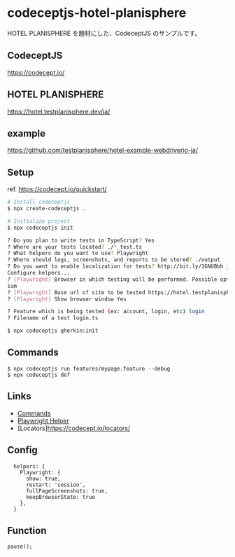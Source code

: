 # codeceptjs-hotel-planisphere

HOTEL PLANISPHERE を題材にした、CodeceptJS のサンプルです。

## CodeceptJS

https://codecept.io/

## HOTEL PLANISPHERE

https://hotel.testplanisphere.dev/ja/

## example

https://github.com/testplanisphere/hotel-example-webdriverio-ja/

## Setup

ref. https://codecept.io/quickstart/


```sh
# Install codeceptjs
$ npx create-codeceptjs .

# Initialize project
$ npx codeceptjs init

? Do you plan to write tests in TypeScript? Yes
? Where are your tests located? ./*_test.ts
? What helpers do you want to use? Playwright
? Where should logs, screenshots, and reports to be stored? ./output
? Do you want to enable localization for tests? http://bit.ly/3GNUBbh ja-JP
Configure helpers...
? [Playwright] Browser in which testing will be performed. Possible options: chromium, firefox, webkit or electron chrom
ium
? [Playwright] Base url of site to be tested https://hotel.testplanisphere.dev/ja/
? [Playwright] Show browser window Yes

? Feature which is being tested (ex: account, login, etc) login
? Filename of a test login.ts

$ npx codeceptjs gherkin:init

```

## Commands

```
$ npx codeceptjs run features/mypage.feature --debug
$ npx codeceptjs def
```

## Links

- [Commands](https://codecept.io/commands/#commands)
- [Playwright Helper](https://codecept.io/helpers/Playwright/)
- [Locators]https://codecept.io/locators/

## Config

```
  helpers: {
    Playwright: {
      show: true,
      restart: 'session',
      fullPageScreenshots: true,
      keepBrowserState: true
    },
  }
```

## Function

```
pause();
```